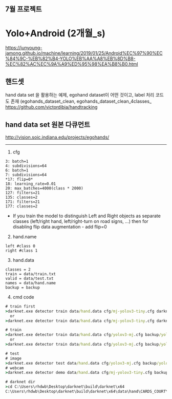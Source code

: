 ﻿7월 프로젝트
----

# Yolo+Android (2개월_s)
https://junyoung-jamong.github.io/machine/learning/2019/01/25/Android%EC%97%90%EC%84%9C-%EB%82%B4-YOLO%EB%AA%A8%EB%8D%B8-%EC%82%AC%EC%9A%A9%ED%95%98%EA%B8%B0.html

## 핸드셋
hand data set 을 활용하는 예제, egohand dataset이 어떤 것이고, label 처리 코드도 존재
(egohands_dataset_clean, egohands_dataset_clean_4classes_
https://github.com/victordibia/handtracking


## hand data set 원본 다큐먼트
http://vision.soic.indiana.edu/projects/egohands/


---

1. cfg
```
3: batch=1
4: subdivisions=64
6: batch=1
7: subdivisions=64
*17: flip=0*
18: learning_rate=0.01
20: max_batches=4000(class * 2000)
127: filters=21
135: classes=2
171: filters=21
177: classes=2
```
- If you train the model to distinguish Left and Right objects as separate classes (left/right hand, left/right-turn on road signs, ...) then for disabling flip data augmentation - add flip=0


2. hand.name
```
left #class 0
right #class 1
```


3. hand.data
```
classes = 2
train = data/train.txt
valid = data/test.txt
names = data/hand.name
backup = backup
```


4. cmd code
```cmd
# train first
>darknet.exe detector train data/hand.data cfg/mj-yolov3-tiny.cfg darknet53.conv.74
  or
>darknet.exe detector train data/hand.data cfg/mj-yolov3-tiny.cfg darknet53.conv.74 -map

# train
>darknet.exe detector train data/hand.data cfg/yolov3-mj.cfg backup/yolov3-mj_7000.weights
  or
>darknet.exe detector train data/hand.data cfg/yolov3-mj.cfg backup/yolov3-mj_7000.weights -map

# test
# image
>darknet.exe detector test data/hand.data cfg/yolov3-mj.cfg backup/yolov3-mj_7000.weights C:\Users\rhdwb\Desktop\darknet\build\darknet\x64\data\hand\CARDS_COURTYARD_B_T_frame_0036.jpg
# webcam
>darknet.exe detector demo data/hand.data cfg/mj-yolov3-tiny.cfg backup/mj-yolov3-tiny_last.weights

# darknet dir
>cd C:\Users\rhdwb\Desktop\darknet\build\darknet\x64
C:\Users\rhdwb\Desktop\darknet\build\darknet\x64\data\hand\CARDS_COURTYARD_B_T_frame_0036.jpg
```
